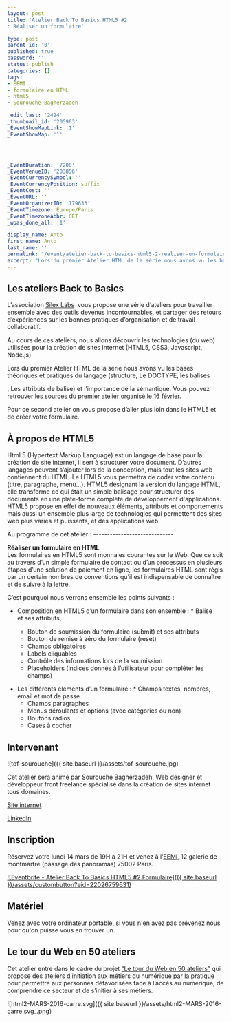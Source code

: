 ```yaml
---
layout: post
title: 'Atelier Back To Basics HTML5 #2
: Réaliser un formulaire'

type: post
parent_id: '0'
published: true
password: ''
status: publish
categories: []
tags:
- EEMI
- formulaire en HTML
- html5
- Sourouche Bagherzadeh

_edit_last: '2424'
_thumbnail_id: '205963'
_EventShowMapLink: '1'
_EventShowMap: '1'




_EventDuration: '7200'
_EventVenueID: '203856'
_EventCurrencySymbol: ''
_EventCurrencyPosition: suffix
_EventCost: ''
_EventURL: ''
_EventOrganizerID: '179633'
_EventTimezone: Europe/Paris
_EventTimezoneAbbr: CET
_wpas_done_all: '1'

display_name: Anto
first_name: Anto
last_name: ''
permalink: "/event/atelier-back-to-basics-html5-2-realiser-un-formulaire/"
excerpt: "Lors du premier Atelier HTML de la série nous avons vu les bases théoriques et pratiques du langage et l’importance de la sémantique. rnPour ce second atelier on vous propose d’aller plus loin dans le HTML5 et de créer votre formulaire. "
---
```


**Les ateliers Back to Basics**
-------------------------------

L’association [Silex Labs](https://www.silexlabs.org/)  vous propose une série d’ateliers pour travailler ensemble avec des outils devenus incontournables, et partager des retours d’expériences sur les bonnes pratiques d’organisation et de travail collaboratif.

Au cours de ces ateliers, nous allons découvrir les technologies (du web) utilisées pour la création de sites internet (HTML5, CSS3, Javascript, Node.js).

Lors du premier Atelier HTML de la série nous avons vu les bases théoriques et pratiques du langage (structure, Le DOCTYPE, les balises <div> <html>, Les attributs de balise) et l’importance de la sémantique. Vous pouvez retrouver [les sources du premier atelier organisé le 16 février](https://d157rqmxrxj6ey.cloudfront.net/zuruk/33409/).

Pour ce second atelier on vous propose d’aller plus loin dans le HTML5 et de créer votre formulaire.

**À propos de HTML5**
---------------------

Html 5 (Hypertext Markup Language) est un langage de base pour la création de site internet, il sert à structurer votre document. D’autres langages peuvent s’ajouter lors de la conception, mais tout les sites web contiennent du HTML. Le HTML5 vous permettra de coder votre contenu (titre, paragraphe, menu…). HTML5 désignant la version du langage HTML, elle transforme ce qui était un simple balisage pour structurer des documents en une plate-forme complète de développement d'applications. HTML5 propose en effet de nouveaux éléments, attributs et comportements mais aussi un ensemble plus large de technologies qui permettent des sites web plus variés et puissants, et des applications web.

Au programme de cet atelier
: -----------------------------

**Réaliser un formulaire en HTML**  
Les formulaires en HTML5 sont monnaies courantes sur le Web. Que ce soit au travers d’un simple formulaire de contact ou d’un processus en plusieurs étapes d’une solution de paiement en ligne, les formulaires HTML sont régis par un certain nombres de conventions qu’il est indispensable de connaître et de suivre à la lettre.

C’est pourquoi nous verrons ensemble les points suivants
: 
*   Composition en HTML5 d’un formulaire dans son ensemble
:     *   Balise <form> et ses attributs,
    *   Bouton de soumission du formulaire (submit) et ses attributs
    *   Bouton de remise à zéro du formulaire (reset)
    *   Champs obligatoires
    *   Labels cliquables
    *   Contrôle des informations lors de la soumission
    *   Placeholders (indices donnés à l’utilisateur pour compléter les champs)
*   Les différents éléments d’un formulaire
:     *   Champs textes, nombres, email et mot de passe
    *   Champs paragraphes
    *   Menus déroulants et options (avec catégories ou non)
    *   Boutons radios
    *   Cases à cocher

**Intervenant**
---------------

![tof-sourouche]({{ site.baseurl }}/assets/tof-sourouche.jpg)

Cet atelier sera animé par Sourouche Bagherzadeh, Web designer et développeur front freelance spécialisé dans la création de sites internet tous domaines.

[Site internet](http://www.sb-developpeur.com/)

[LinkedIn](https://www.linkedin.com/company/sourouche-bagherzadeh)

**Inscription**
---------------

Réservez votre lundi 14 mars de 19H à 21H et venez à l’[EEMI](http://www.eemi.com/fr), 12 galerie de montmartre (passage des panoramas) 75002 Paris.

[![Eventbrite - Atelier Back To Basics HTML5 #2 Formulaire]({{ site.baseurl }}/assets/custombutton?eid=22026759631)](http://www.eventbrite.fr/e/billets-atelier-back-to-basics-html5-2-formulaire-22026759631?ref=ebtn)

**Matériel**
------------

Venez avec votre ordinateur portable, si vous n'en avez pas prévenez nous pour qu'on puisse vous en trouver un.

**Le tour du Web en 50 ateliers**
---------------------------------

Cet atelier entre dans le cadre du projet [“Le tour du Web en 50 ateliers”](https://www.silexlabs.org/le-tour-du-web-en-50-ateliers-2/) qui propose des ateliers d’initiation aux métiers du numérique par la pratique pour permettre aux personnes défavorisées face à l’accès au numérique, de comprendre ce secteur et de s’initier à ses métiers.

![html2-MARS-2016-carre.svg]({{ site.baseurl }}/assets/html2-MARS-2016-carre.svg_.png)